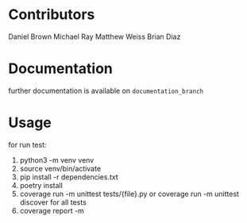 # Contributors
Daniel Brown
Michael Ray
Matthew Weiss
Brian Diaz

# Documentation
further documentation is available on `documentation_branch`

# Usage
for run test:

1. python3 -m venv venv
2. source venv/bin/activate
3. pip install -r dependencies.txt
4. poetry install
5. coverage run -m unittest tests/{file}.py or coverage run -m unittest discover for all tests
6. coverage report -m
